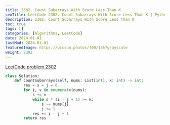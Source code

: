 ```yaml
---
title: 2302. Count Subarrays With Score Less Than K
seoTitle: LeetCode 2302. Count Subarrays With Score Less Than K | Python solution and explanation
description: 2302. Count Subarrays With Score Less Than K
toc: true
tags: []
categories: [Algorithms, LeetCode]
date: 2024-01-01
lastMod: 2024-01-01
featuredImage: https://picsum.photos/700/155?grayscale
weight: 2302
---
```


[LeetCode problem 2302](https://leetcode.com/problems/count-subarrays-with-score-less-than-k/)

```python
class Solution:
    def countSubarrays(self, nums: List[int], k: int) -> int:
        res = s = j = 0
        for i, v in enumerate(nums):
            s += v
            while s * (i - j + 1) >= k:
                s -= nums[j]
                j += 1
            res += i - j + 1
        return res

```
